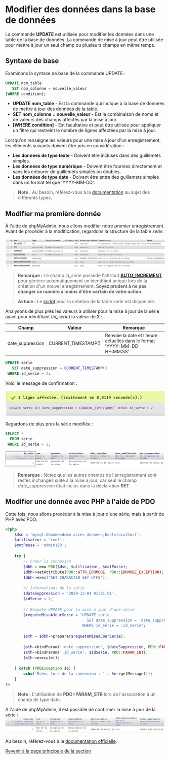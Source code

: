 # Modifier des données dans la base de données

La commande __UPDATE__ est utilisée pour modifier les données dans une table de la base de données. La commande de mise à jour peut être utilisée pour mettre à jour un seul champ ou plusieurs champs en même temps.

## Syntaxe de base

Examinons la syntaxe de base de la commande UPDATE :

```sql
UPDATE nom_table
   SET nom_colonne = nouvelle_valeur
[WHERE condition];
```

- __UPDATE nom_table__ - Est la commande qui indique à la base de données de mettre à jour des données de la table.
- __SET nom_colonne = nouvelle\_valeur__ - Est la combinaison de noms et de valeurs des champs affectés par la mise à jour.
- __[WHERE condition]__ - Est facultative et peut être utilisée pour appliquer un filtre qui restreint le nombre de lignes affectées par la mise à jour.

Lorsqu'on renseigne les valeurs pour une mise à jour d'un enregistrement, les éléments suivants doivent être pris en considération :

- __Les données de type texte__ - Doivent être incluses dans des guillemets simples.
- __Les données de type numérique__ - Doivent être fournies directement et sans les entourer de guillemets simples ou doubles.
- __Les données de type date__ - Doivent être entre des guillemets simples dans un format tel que 'YYYY-MM-DD'.

>**Note :** Au besoin, référez-vous à la [documentation](https://dev.mysql.com/doc/refman/8.0/en/data-types.html) au sujet des différents types.

## Modifier ma première donnée

À l'aide de phpMyAdmin, nous allons modifier notre premier enregistrement. Avant de procéder à la modification, regardons la structure de la table _serie_.

![Structure de la table série.](../images/structure-table-serie.PNG)

>**Remarque :** Le champ _id\_serie_ possède l'attribut __[AUTO_INCREMENT](https://dev.mysql.com/doc/refman/8.0/en/example-auto-increment.html)__ pour générer automatiquement un identifiant unique lors de la création d'un nouvel enregistrement. __Soyez prudent à ne pas changer ce numéro à moins d'être certain de votre action__.

>**Astuce :** Le [script](../src/exemple-interaction-bd/creation-table-serie.sql) pour la création de la table _serie_ est disponible.

Analysons de plus près les valeurs à utiliser pour la mise à jour de la série ayant pour identifiant (_id\_serie_) la valeur de __2__ :

| Champ | Valeur | Remarque |
|---|---|---|
| date\_suppression | CURRENT\_TIMESTAMP() | Renvoie la date et l’heure actuelles dans le format 'YYYY-MM-DD HH:MM:SS' |

```sql
UPDATE serie
   SET date_suppression = CURRENT_TIMESTAMP()
 WHERE id_serie = 2;
```

Voici le message de confirmation :

![Message de confirmation suite à la mise à jour de la série.](../images/message-confirmation-update-phpmyadmin.PNG)

Regardons de plus près la série modifiée :

```sql
SELECT *
  FROM serie
 WHERE id_serie = 2;
```

![Valeur de la série suite à la mise à jour.](../images/valeur-serie-apres-update.PNG)

>**Remarque :** Notez que les autres champs de l'enregistrement sont restés inchangés suite à la mise à jour, car seul le champ _date\_suppression_ était inclus dans la déclaration __SET__.

## Modifier une donnée avec PHP à l'aide de PDO

Cette fois, nous allons procéder à la mise à jour d'une série, mais à partir de PHP avec PDO.

```php
<?php
    $dsn = 'mysql:dbname=demo_acces_donnees;host=localhost';
    $utilisateur = 'root';
    $motPasse = 'admin123';

    try {
        // Créer la connexion
        $dbh = new PDO($dsn, $utilisateur, $motPasse);
        $dbh->setAttribute(PDO::ATTR_ERRMODE, PDO::ERRMODE_EXCEPTION);
        $dbh->exec('SET CHARACTER SET UTF8');

        // Informations de la série
        $dateSuppression = '2020-12-04 01:01:01';
        $idSerie = 2;

        // Requête UPDATE pour la mise à jour d'une série
        $requeteMiseAJourSerie = "UPDATE serie
                                    SET date_suppression = :date_suppression
                                  WHERE id_serie = :id_serie";

        $sth = $dbh->prepare($requeteMiseAJourSerie);

        $sth->bindParam(':date_suppression', $dateSuppression, PDO::PARAM_STR);
        $sth->bindParam(':id_serie', $idSerie, PDO::PARAM_INT);
        $sth->execute();

    } catch (PDOException $e) {
        echo('Échec lors de la connexion : ' . $e->getMessage());
    }
?>
```

>**Note :** L'utilisation de __PDO::PARAM_STR__ lors de l'association à un champ de type date.

À l'aide de phpMyAdmin, il est possible de confirmer la mise à jour de la série :
![Affichage de la série modifiée.](../images/serie-apres-update-php.PNG)

Au besoin, référez-vous à la [documentation officielle](https://dev.mysql.com/doc/refman/8.0/en/update.html).

[Revenir à la page principale de la section](README.md)
